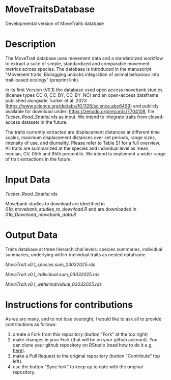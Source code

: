 # MoveTraitsDatabase

Developmental version of MoveTraits database

# Description

The MoveTrait database uses movement data and a standardized workflow to extract a suite of simple, standardized and comparable movement metrics across species. 
The database is introduced in the manuscript "Movement traits: Biologging unlocks integration of animal behaviour into trait-based ecology" (preprint link).

In its first Version (V0.1) the database used open access movebank studies (license types CC_0, CC_BY, CC_BY_NC) and an open-access dataframe published alongside Tucker et al. 2023 (https://www.science.org/doi/abs/10.1126/science.abo6499) and publicly available for download under: https://zenodo.org/records/7704108, file *Tucker_Road_Spatial.rds* as input. We intend to integrate traits from closed-access datasets in the future.

The traits currently extracted are displacement distances at different time scales, maximum displacement distances over set periods, range sizes, intensity of use, and diurnality. Please refer to Table S1 for a full overview. All traits are summarized at the species and individual level as mean, median, CV, 05th and 95th percentile. We intend to implement a wider range of trait extractions in the future.

# Input Data

*Tucker_Road_Spatial.rds*

Movebank studies to download are idnetified in *01a_movebank_studies_to_download.R* and are downloaded in *01b_Download_movebank_data.R* 

# Output Data

Traits database at three hierarchichal levels: species summaries, individual summaries, underlying within-individual traits as nested dataframe

*MoveTrait.v0.1_species.sum_03032025.rds*

*MoveTrait.v0.1_individual.sum_03032025.rds*

*MoveTrait.v0.1_withinindividual_03032025.rds*


# Instructions for contributions

As we are many, and to not lose oversight, I would like to ask all to provide contributions as follows:

1. create a Fork from this repository (button "Fork" at the top right)
2. make changes in your Fork (that will be on your github account). You can clone your github repository on RStudio (read how to do it e.g. [here](https://happygitwithr.com/rstudio-git-github.html)).
3. make a Pull Request to the original repository (button "Contribute" top left).
4. use the button "Sync fork" to keep up to date with the original repository.
   
